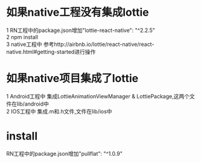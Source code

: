 # 如果native工程没有集成lottie  
1 RN工程中的package.json增加"lottie-react-native": "^2.2.5"  
2 npm install  
3 native工程中 参考http://airbnb.io/lottie/react-native/react-native.html#getting-started进行操作  
# 如果native项目集成了lottie  
1 Android工程中 集成LottieAnimationViewManager & LottiePackage,这两个文件在lib/android中  
2 IOS工程中 集成.m和.h文件,文件在lib/ios中  
# install  
RN工程中的package.json增加"pullflat": "^1.0.9"
